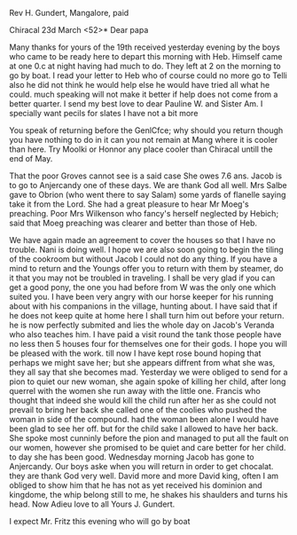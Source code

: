 Rev H. Gundert, Mangalore, paid

 Chiracal 23d March <52>*
Dear papa

Many thanks for yours of the 19th received yesterday evening by the boys who came to be ready here to depart this morning with Heb. Himself came at one 0.c at night having had much to do. They left at 2 on the morning to go by boat. I read your letter to Heb who of course could no more go to Telli also he did not think he would help else he would have tried all what he could. much speaking will not make it better if help does not come from a better quarter. I send my best love to dear Pauline W. and Sister Am. I specially want pecils for slates I have not a bit more

You speak of returning before the GenlCfce; why should you return though you have nothing to do in it can you not remain at Mang where it is cooler than here. Try Moolki or Honnor any place cooler than Chiracal untill the end of May.

That the poor Groves cannot see is a said case She owes 7.6 ans. Jacob is to go to Anjercandy one of these days. We are thank God all well. Mrs Salbe gave to Obrion (who went there to say Salam) some yards of flanelle saying take it from the Lord. She had a great pleasure to hear Mr Moeg's preaching. Poor Mrs Wilkenson who fancy's herself neglected by Hebich; said that Moeg preaching was clearer and better than those of Heb.

We have again made an agreement to cover the houses so that I have no trouble. Nani is doing well. I hope we are also soon going to begin the tiling of the cookroom but without Jacob I could not do any thing. If you have a mind to return and the Youngs offer you to return with them by steamer, do it that you may not be troubled in traveling. I shall be very glad if you can get a good pony, the one you had before from W was the only one which suited you. I have been very angry with our horse keeper for his running about with his companions in the village, hunting about. I have said that if he does not keep quite at home here I shall turn him out before your return. he is now perfectly submited and lies the whole day on Jacob's Veranda who also teaches him. I have paid a visit round the tank those people have no less then 5 houses four for themselves one for their gods. I hope you will be pleased with the work. till now I have kept rose bound hoping that perhaps we might save her; but she appears diffrent from what she was, they all say that she becomes mad. Yesterday we were obliged to send for a pion to quiet our new woman, she again spoke of killing her child, after long querrel with the women she run away with the little one. Francis who thought that indeed she would kill the child run after her as she could not prevail to bring her back she called one of the coolies who pushed the woman in side of the compound. had the woman been alone I would have been glad to see her off. but for the child sake I allowed to have her back. She spoke most cunninly before the pion and managed to put all the fault on our women, however she promised to be quiet and care better for her child. to day she has been good. Wednesday morning Jacob has gone to Anjercandy. Our boys aske when you will return in order to get chocalat. they are thank God very well. David more and more David king, often I am obliged to show him that he has not as yet received his dominion and kingdome, the whip belong still to me, he shakes his shaulders and turns his head. Now Adieu love to all
 Yours J. Gundert.

I expect Mr. Fritz this evening who will go by boat


